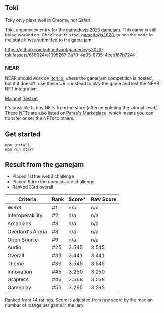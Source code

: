 ## Toki

Toky only plays well in Chrome, not Safari.

Toki, a gamedev entry for the [gamedevjs 2023 gamejam](https://itch.io/jam/gamedevjs-2023/rate/2035033). This game is still being worked on. Check out this tag, [gamedevjs2023](https://github.com/johnedvard/gamedevjs2023-toki/tree/gamedevjs2023), to see the code in the state it was submitted to the game jam.

https://github.com/johnedvard/gamedevjs2023-toki/assets/656024/e1095267-3a70-4a05-8735-4ceb187b7244

### NEAR

NEAR should work on [Itch.io](https://johnonym.itch.io/toki), where the game jam competition is hosted, but if it doesn't, use these URLs instead to play the game and test the NEAR NFT integration.

[Mainnet](https://gamedevjs2023-toki.netlify.app/)
[Testnet](https://gamedevjs2023-toki-testnet.netlify.app/)

It's possible to buy NFTs from the store (after completing the tutorial level.) These NFTs are also listed on [Paras's Markeplace](https://paras.id/), which means you can transfer or sell the NFTs to others.

## Get started

```
npm install
npm run start
```

## Result from the gamejam

- Placed 1st the web3 challenge
- Placed 9th in the open source challenge
- Ranked 33rd overall

| Criteria         | Rank | Score\* | Raw Score |
| ---------------- | ---- | ------- | --------- |
| Web3             | #1   | n/a     | n/a       |
| Interoperability | #2   | n/a     | n/a       |
| Arcadians        | #3   | n/a     | n/a       |
| Overlord's Arena | #3   | n/a     | n/a       |
| Open Source      | #9   | n/a     | n/a       |
| Audio            | #25  | 3.545   | 3.545     |
| Overall          | #33  | 3.441   | 3.441     |
| Theme            | #39  | 3.545   | 3.545     |
| Innovation       | #45  | 3.250   | 3.250     |
| Graphics         | #46  | 3.568   | 3.568     |
| Gameplay         | #55  | 3.295   | 3.295     |

Ranked from 44 ratings. Score is adjusted from raw score by the median number of ratings per game in the jam.
